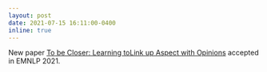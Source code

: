 ```yaml
---
layout: post
date: 2021-07-15 16:11:00-0400
inline: true
---
```


New paper [To be Closer: Learning toLink up Aspect with Opinions](https://aclanthology.org/2021.emnlp-main.317.pdf) accepted in EMNLP 2021. 

